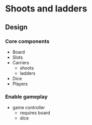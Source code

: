 # Shoots and ladders

## Design

### Core components
- Board
- Slots
- Carriers
    - shoots
    - ladders
- Dice
- Players

### Enable gameplay
- game controller
    - requires board
    - dice
